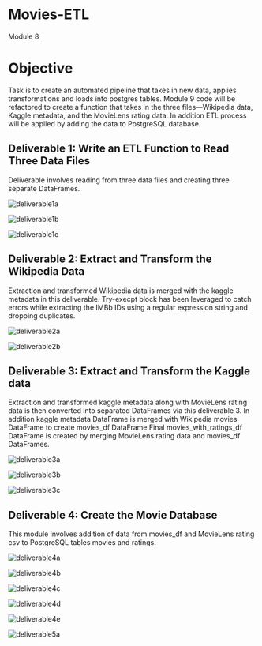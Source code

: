 # Movies-ETL
Module 8

# Objective
 Task is to create an automated pipeline that takes in new data, applies transformations and loads into postgres tables. Module 9 code will be refactored to create a function that takes in the three files—Wikipedia data, Kaggle metadata, and the MovieLens rating data. In addition ETL process will be applied by adding the data to   PostgreSQL database.

## Deliverable 1: Write an ETL Function to Read Three Data Files

   Deliverable involves reading from three data files and creating three separate DataFrames.

![deliverable1a](Resources/deliverable1a.PNG)

![deliverable1b](Resources/deliverable1b.PNG)

![deliverable1c](Resources/deliverable1c.PNG)

## Deliverable 2: Extract and Transform the Wikipedia Data
 
  Extraction and transformed Wikipedia data is merged with the kaggle metadata in this deliverable. Try-execpt block has been leveraged to catch errors while extracting the IMBb IDs using a regular expression string and dropping duplicates.

![deliverable2a](Resources/deliverable2a.PNG)

![deliverable2b](Resources/deliverable2b.PNG)

## Deliverable 3: Extract and Transform the Kaggle data

  Extraction and transformed kaggle metadata along with MovieLens rating data is then converted into separated DataFrames via this deliverable 3. In addition kaggle metadata DataFrame is merged with Wikipedia movies DataFrame to create movies_df DataFrame.Final  movies_with_ratings_df DataFrame is created by merging MovieLens rating data and movies_df DataFrames. 

![deliverable3a](Resources/deliverable3a.PNG)

![deliverable3b](Resources/deliverable3b.PNG)

![deliverable3c](Resources/deliverable3c.PNG)

## Deliverable 4: Create the Movie Database

 This module involves addition of data from movies_df and MovieLens rating csv to PostgreSQL tables movies and ratings.

![deliverable4a](Resources/deliverable4a.PNG)

![deliverable4b](Resources/deliverable4b.PNG)

![deliverable4c](Resources/deliverable4c.PNG)

![deliverable4d](Resources/deliverable4d.PNG)

![deliverable4e](Resources/deliverable4e.PNG)

![deliverable5a](Resources/deliverable5a.PNG)

